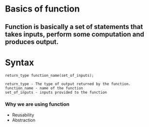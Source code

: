 # Basics of function
## Function is basically a set of statements that takes inputs, perform some computation and produces output.
# Syntax
```
return_type function_name(set_of_inputs);

return_type - The type of output returned by the function.
function_name - name of the function
set_of_inputs - inputs provided to the function
```
### Why we are using function
- Reusability
- Abstraction
